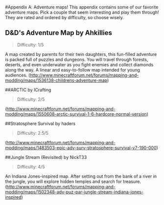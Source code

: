 #Appendix A: Adventure maps!
This appendix contains some of our favorite adventure maps. Pick a couple that seem interesting and play them through! They are rated and ordered by difficulty, so choose wisely.

## D&D's Adventure Map by Ahkillies
>Difficulty: 1/5

A map created by parents for their twin daughters, this fun-filled adventure is packed full of puzzles and dungeons. You will travel through forests, deserts, and even underwater as you fight enemies and collect diamonds along the way. A linear and easy-to-follow map intended for young audiences.
(http://www.minecraftforum.net/forums/mapping-and-modding/maps/1536138-childrens-adventure-map)

##ARCTIC by ICrafting
>Difficulty: 2/5

(http://www.minecraftforum.net/forums/mapping-and-modding/maps/1550608-arctic-survival-1-6-hardcore-normal-version)

##Stratosphere Survival by haders
>Difficulty: 2.5/5

(http://www.minecraftforum.net/forums/mapping-and-modding/maps/1483503-epic-adv-surv-stratosphere-survival-v7-190-000)

##Jungle Stream (Revisited) by NickT33
>Difficulty: 4/5

An Indiana Jones-inspired map. After setting out from the bank of a river in the jungle, you will explore hidden temples and search for treasure.
(http://www.minecraftforum.net/forums/mapping-and-modding/maps/1502348-adv-puz-par-jungle-stream-indiana-jones-inspired)



